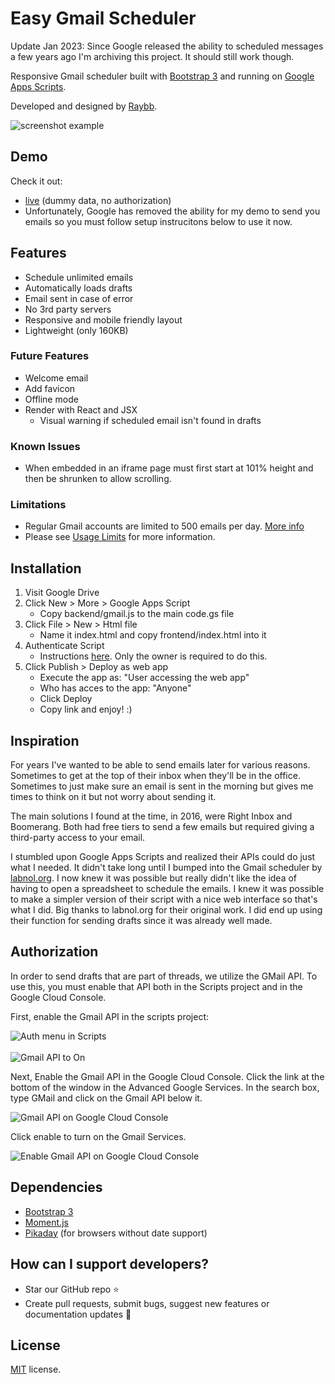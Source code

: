 # Easy Gmail Scheduler

Update Jan 2023: Since Google released the ability to scheduled messages a few years ago I'm archiving this project. It should still work though.

Responsive Gmail scheduler built with [Bootstrap 3](https://getbootstrap.com/) and running on [Google Apps Scripts](https://www.google.com/script/start/).


Developed and designed by [Raybb](https://github.com/RayBB).

![screenshot example](https://github.com/RayBB/easy-gmail-scheduler/raw/master/screenshots/both.png)

## Demo
Check it out:
* [live](https://raybb.github.io/easy-gmail-scheduler/src/frontend/) (dummy data, no authorization)
* Unfortunately, Google has removed the ability for my demo to send you emails so you must follow setup instrucitons below to use it now.

## Features
* Schedule unlimited emails
* Automatically loads drafts
* Email sent in case of error
* No 3rd party servers
* Responsive and mobile friendly layout
* Lightweight (only 160KB)

### Future Features
* Welcome email
* Add favicon
* Offline mode
* Render with React and JSX
    * Visual warning if scheduled email isn't found in drafts

### Known Issues
* When embedded in an iframe page must first start at 101% height and then be shrunken to allow scrolling.

### Limitations
* Regular Gmail accounts are limited to 500 emails per day. [More info](https://support.google.com/mail/answer/22839?hl=en)
* Please see [Usage Limits](https://developers.google.com/gmail/api/v1/reference/quota) for more information.

## Installation
1. Visit Google Drive
2. Click New > More > Google Apps Script
    * Copy backend/gmail.js to the main code.gs file
3. Click File > New > Html file
    * Name it index.html and copy frontend/index.html into it
4. Authenticate Script
    * Instructions [here](https://github.com/RayBB/easy-gmail-scheduler#authorization). Only the owner is required to do this.
5. Click Publish > Deploy as web app
    * Execute the app as: "User accessing the web app"
    * Who has acces to the app: "Anyone"
    * Click Deploy
    * Copy link and enjoy! :)

## Inspiration
For years I've wanted to be able to send emails later for various reasons. Sometimes to get at the top of their inbox when they'll be in the office. Sometimes to just make sure an email is sent in the morning but gives me times to think on it but not worry about sending it.

The main solutions I found at the time, in 2016, were Right Inbox and Boomerang. Both had free tiers to send a few emails but required giving a third-party access to your email.

I stumbled upon Google Apps Scripts and realized their APIs could do just what I needed. It didn't take long until I bumped into the Gmail scheduler by [labnol.org](https://www.labnol.org/internet/schedule-gmail-send-later/24867/). I now knew it was possible but really didn't like the idea of having to open a spreadsheet to schedule the emails. I knew it was possible to make a simpler version of their script with a nice web interface so that's what I did. Big thanks to labnol.org for their original work. I did end up using their function for sending drafts since it was already well made.

## Authorization

In order to send drafts that are part of threads, we utilize the GMail API. To use this, you must enable that API both in the Scripts project and in the Google Cloud Console.

First, enable the Gmail API in the scripts project:
 
![Auth menu in Scripts](screenshots/auth-1.png)
<br /><br />
![Gmail API to On](screenshots/auth-2.png)

Next, Enable the Gmail API in the Google Cloud Console. Click the link at the bottom of the window in the Advanced Google Services. In the search box, type GMail and click on the Gmail API below it.

![Gmail API on Google Cloud Console](screenshots/auth-3.png)

Click enable to turn on the Gmail Services.

![Enable Gmail API on Google Cloud Console](screenshots/auth-4.png)

## Dependencies
* [Bootstrap 3](https://getbootstrap.com/)
* [Moment.js](https://momentjs.com/)
* [Pikaday](https://github.com/dbushell/Pikaday) (for browsers without date support)

## How can I support developers?
- Star our GitHub repo :star:
- Create pull requests, submit bugs, suggest new features or documentation updates :wrench:

## License
[MIT](https://github.com/RayBB/easy-gmail-scheduler/blob/master/LICENSE) license.
